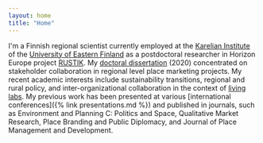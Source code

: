 ```yaml
---
layout: home
title: "Home"
---
```


I'm a Finnish regional scientist currently employed at the [Karelian Institute](https://www.uef.fi/en/unit/karelian-institute) of the [University of Eastern Finland](https://www.uef.fi/) as a postdoctoral researcher in Horizon Europe project [RUSTIK](https://uefconnect.uef.fi/en/group/rustik-rural-sustainability-transitions-through-integration-of-knowledge-for-improved-policy-processes/). My [doctoral dissertation](https://erepo.uef.fi/handle/123456789/23804) (2020) concentrated on stakeholder collaboration in regional level place marketing projects. My recent academic interests include sustainability transitions, regional and rural policy, and inter-organizational collaboration in the context of [living labs](https://en.wikipedia.org/wiki/Living_lab). My previous work has been presented at various [international conferences]({% link presentations.md %}) and published in journals, such as Environment and Planning C: Politics and Space, Qualitative Market Research, Place Branding and Public Diplomacy, and Journal of Place Management and Development.


